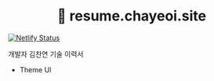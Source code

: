 <h1 align="center">
  🔵 resume.chayeoi.site
</h1>

[![Netlify Status](https://api.netlify.com/api/v1/badges/fbb891d2-eb08-44c9-869a-5cf9ab97ea38/deploy-status)](https://app.netlify.com/sites/chayeoi-resume/deploys)

개발자 김찬연 기술 이력서

- Theme UI

